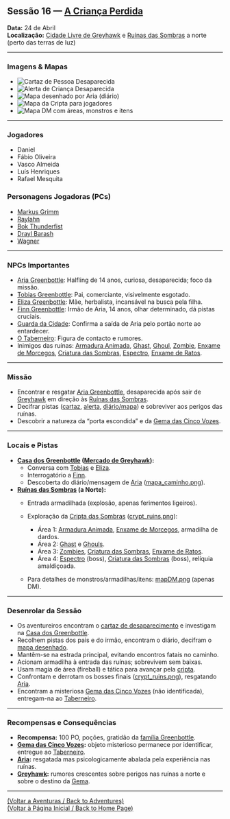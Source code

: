 ## Sessão 16 — [A Criança Perdida](a_crianca_perdida.md)

**Data:** 24 de Abril  
**Localização:** [Cidade Livre de Greyhawk](cidade_de_greyhawk.md) e [Ruínas das Sombras](ruinas_das_sombras.md) a norte (perto das terras de Iuz)

---

### Imagens & Mapas

- ![Cartaz de Pessoa Desaparecida](missing_person.png)
- ![Alerta de Criança Desaparecida](child_alert.png)
- ![Mapa desenhado por Aria (diário)](mapa_caminho.png)
- ![Mapa da Cripta para jogadores](crypt_ruins.png)
- ![Mapa DM com áreas, monstros e itens](mapDM.png)

---

### Jogadores

- Daniel
- Fábio Oliveira
- Vasco Almeida
- Luís Henriques
- Rafael Mesquita

### Personagens Jogadoras (PCs)

- [Markus Grimm](markus_grimm.md)
- [Raylahn](raylahn.md)
- [Bok Thunderfist](bok_thunderfist.md)
- [Drayl Barash](drayl_barash.md)
- [Wagner](wagner.md)

---

### NPCs Importantes

- [Aria Greenbottle](aria_greenbottle.md): Halfling de 14 anos, curiosa, desaparecida; foco da missão.
- [Tobias Greenbottle](tobias_greenbottle.md): Pai, comerciante, visivelmente esgotado.
- [Eliza Greenbottle](eliza_greenbottle.md): Mãe, herbalista, incansável na busca pela filha.
- [Finn Greenbottle](finn_greenbottle.md): Irmão de Aria, 14 anos, olhar determinado, dá pistas cruciais.
- [Guarda da Cidade](guarda_da_cidade.md): Confirma a saída de Aria pelo portão norte ao entardecer.
- [O Taberneiro](taberneiro.md): Figura de contacto e rumores.
- Inimigos das ruínas: [Armadura Animada](armadura_animada.md), [Ghast](ghast.md), [Ghoul](ghoul.md), [Zombie](zombie.md), [Enxame de Morcegos](enxame_de_morcegos.md), [Criatura das Sombras](criatura_das_sombras.md), [Espectro](spectral_wraith.md), [Enxame de Ratos](enxame_de_ratos.md).

---

### Missão

- Encontrar e resgatar [Aria Greenbottle](aria_greenbottle.md), desaparecida após sair de [Greyhawk](cidade_de_greyhawk.md) em direção às [Ruínas das Sombras](ruinas_das_sombras.md).
- Decifrar pistas ([cartaz](missing_person.png), [alerta](child_alert.png), [diário/mapa](mapa_caminho.png)) e sobreviver aos perigos das ruínas.
- Descobrir a natureza da “porta escondida” e da [Gema das Cinco Vozes](gema_das_cinco_vozes.md).

---

### Locais e Pistas

- **[Casa dos Greenbottle](casa_dos_greenbottle.md) ([Mercado de Greyhawk](cidade_de_greyhawk.md)):**
    - Conversa com [Tobias](tobias_greenbottle.md) e [Eliza](eliza_greenbottle.md).
    - Interrogatório a [Finn](finn_greenbottle.md).
    - Descoberta do diário/mensagem de [Aria](aria_greenbottle.md) ([mapa_caminho.png](mapa_caminho.png)).
- **[Ruínas das Sombras](ruinas_das_sombras.md) (a Norte):**
    - Entrada armadilhada (explosão, apenas ferimentos ligeiros).
    - Exploração da [Cripta das Sombras](cripta_das_sombras.md) ([crypt_ruins.png](crypt_ruins.png)):
        - Área 1: [Armadura Animada](armadura_animada.md), [Enxame de Morcegos](enxame_de_morcegos.md), armadilha de dardos.
        - Área 2: [Ghast](ghast.md) e [Ghouls](ghoul.md).
        - Área 3: [Zombies](zombie.md), [Criatura das Sombras](criatura_das_sombras.md), [Enxame de Ratos](enxame_de_ratos.md).
        - Área 4: [Espectro](spectral_wraith.md) (boss), [Criatura das Sombras](criatura_das_sombras.md) (boss), relíquia amaldiçoada.

    - Para detalhes de monstros/armadilhas/itens: [mapDM.png](mapDM.png) (apenas DM).

---

### Desenrolar da Sessão

- Os aventureiros encontram o [cartaz de desaparecimento](missing_person.png) e investigam na [Casa dos Greenbottle](casa_dos_greenbottle.md).
- Recolhem pistas dos pais e do irmão, encontram o diário, decifram o [mapa desenhado](mapa_caminho.png).
- Mantêm-se na estrada principal, evitando encontros fatais no caminho.
- Acionam armadilha à entrada das ruínas; sobrevivem sem baixas.
- Usam magia de área (fireball) e tática para avançar pela [cripta](cripta_das_sombras.md).
- Confrontam e derrotam os bosses finais ([crypt_ruins.png](crypt_ruins.png)), resgatando [Aria](aria_greenbottle.md).
- Encontram a misteriosa [Gema das Cinco Vozes](gema_das_cinco_vozes.md) (não identificada), entregam-na ao [Taberneiro](taberneiro.md).

---

### Recompensas e Consequências

- **Recompensa:** 100 PO, poções, gratidão da [família Greenbottle](casa_dos_greenbottle.md).
- **[Gema das Cinco Vozes](gema_das_cinco_vozes.md):** objeto misterioso permanece por identificar, entregue ao [Taberneiro](taberneiro.md).
- **[Aria](aria_greenbottle.md):** resgatada mas psicologicamente abalada pela experiência nas ruínas.
- **[Greyhawk](cidade_de_greyhawk.md):** rumores crescentes sobre perigos nas ruínas a norte e sobre o destino da [Gema](gema_das_cinco_vozes.md).

---

[(Voltar a Aventuras / Back to Adventures)](aventuras.md)  
[(Voltar à Página Inicial / Back to Home Page)](home.md)
